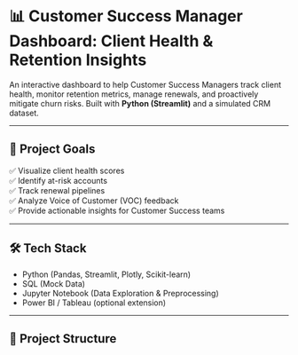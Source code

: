 # 📊 Customer Success Manager Dashboard: Client Health & Retention Insights

An interactive dashboard to help Customer Success Managers track client health, monitor retention metrics, manage renewals, and proactively mitigate churn risks. Built with **Python (Streamlit)** and a simulated CRM dataset.

---

## 🚀 Project Goals

✅ Visualize client health scores  
✅ Identify at-risk accounts  
✅ Track renewal pipelines  
✅ Analyze Voice of Customer (VOC) feedback  
✅ Provide actionable insights for Customer Success teams

---

## 🛠️ Tech Stack

- Python (Pandas, Streamlit, Plotly, Scikit-learn)
- SQL (Mock Data)
- Jupyter Notebook (Data Exploration & Preprocessing)
- Power BI / Tableau (optional extension)

---

## 📂 Project Structure
